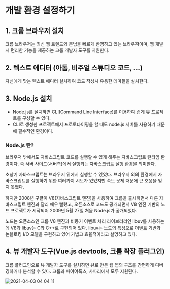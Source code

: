 # 개발 환경 설정하기  
## 1. 크롬 브라우저 설치  
크롬 브라우저는 최신 웹 트렌드와 문법을 빠르게 반영하고 있는 브라우저이며, 웹 개발 시 편리한 기능을 제공하는 크롬 개발자 도구를 지원한다. 

## 2. 텍스트 에디터 (아톰, 비주얼 스튜디오 코드, ...)  
자신에게 맞는 텍스트 에디터 설치하여 코드 작성시 유용한 테마들을 설치한다.

## 3. Node.js 설치  
- Node.js를 설치하면 CLI(Command Line Interface)를 이용하여 쉽게 뷰 프로젝트를 구성할 수 있다.
- CLI로 생성한 프로젝트에서 프로토타이핑을 할 때도 node.js 서버를 사용하기 때문에 필수적인 환경이다.

### Node.js 란?  
브라우저 밖에서도 자바스크립트 코드를 실행할 수 있게 해주는 자바스크립트 런타임 환경이다. 즉 서버 사이드(서버측)에서 실행되는 자바스크립트 실행 환경을 의미한다.

초창기 자바스크립트는 브라우저 위에서 실행할 수 있었다. 브라우저 외의 환경에서 자바스크립트를 실행하기 위한 여러가지 시도가 있었지만 속도 문제 때문에 큰 호응을 얻지 못했다. 

하지만 2008년 구글이 V8(자바스크립트 엔진)을 사용하여 크롬을 출시하면서 다른 자바스크립트 엔진과 달리 매우 빨랐고, 오픈소스로 코드도 공개되면서 V8 엔진 기반의 노드 프로젝트가 시작되어 2009년 5월 27일 처음 Node.js가 공개되었다. 

노드는 오픈소스인 크롬 V8 엔진과 비동기 이벤트 처리 라이브러리인 libuv를 사용하는데 V8과 libuv는 C와 C++로 구현되어 있다. libuv는 노드의 특성으로 이벤트 기반과 논블로킹 I/O 모델을 구현하고 있어 가볍고 효율적이라고 설명하고 있다.


## 4. 뷰 개발자 도구(Vue.js devtools, 크롬 확장 플러그인)  
크롬 플러그인으로 뷰 개발자 도구를 설치하면 뷰로 만든 웹 앱의 구조를 간편하게 디버깅하거나 분석할 수 있다.
크롬과 파이어폭스, 사파리에서 모두 지원된다.  

![2021-04-03 04 04 11](https://user-images.githubusercontent.com/35294456/113446175-41507680-9432-11eb-9abe-26b1a88b79b5.png)
